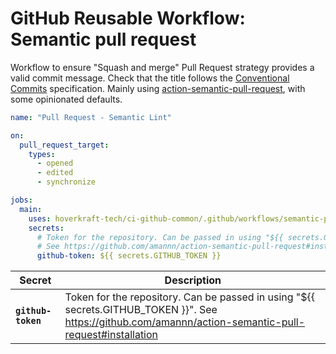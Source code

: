 <!-- start title -->

# GitHub Reusable Workflow: Semantic pull request

<!-- end title -->
<!-- start description -->

Workflow to ensure "Squash and merge" Pull Request strategy provides a valid commit message.
Check that the title follows the [Conventional Commits](https://www.conventionalcommits.org/en/v1.0.0/) specification.
Mainly using [action-semantic-pull-request](https://github.com/amannn/action-semantic-pull-request#installation), with some opinionated defaults.

<!-- end description -->
<!-- start contents -->
<!-- end contents -->
<!-- start usage -->

```yaml
name: "Pull Request - Semantic Lint"

on:
  pull_request_target:
    types:
      - opened
      - edited
      - synchronize

jobs:
  main:
    uses: hoverkraft-tech/ci-github-common/.github/workflows/semantic-pull-request.yml@main
    secrets:
      # Token for the repository. Can be passed in using "${{ secrets.GITHUB_TOKEN }}".
      # See https://github.com/amannn/action-semantic-pull-request#installation
      github-token: ${{ secrets.GITHUB_TOKEN }}
```

<!-- end usage -->
<!-- start secrets -->

| **Secret**                    | **Description**                                                                                                                                         |
| ----------------------------- | ------------------------------------------------------------------------------------------------------------------------------------------------------- |
| **<code>github-token</code>** | Token for the repository. Can be passed in using "${{ secrets.GITHUB_TOKEN }}". See https://github.com/amannn/action-semantic-pull-request#installation |

<!-- end secrets -->
<!-- start inputs -->

<!-- end inputs -->

<!-- start outputs -->
<!-- end outputs -->
<!-- start [.github/ghadocs/examples/] -->
<!-- end [.github/ghadocs/examples/] -->
